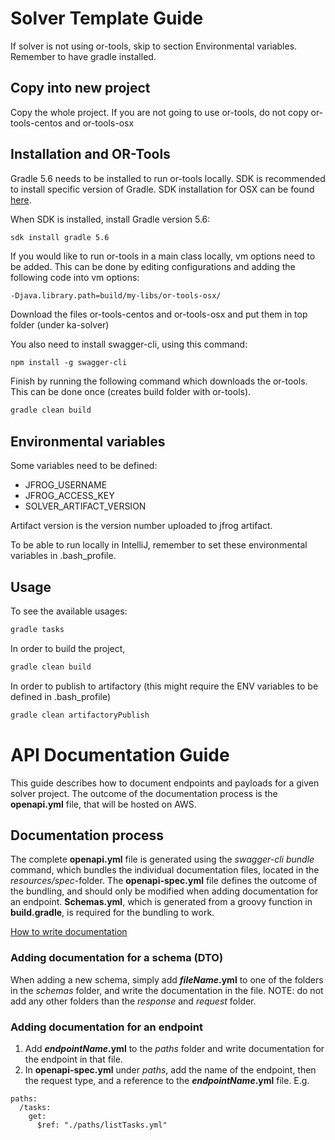 # Solver Template Guide 

If solver is not using or-tools, skip to section Environmental variables. Remember to have gradle installed.

## Copy into new project

Copy the whole project. If you are not going to use or-tools, do not copy or-tools-centos and or-tools-osx

## Installation and OR-Tools

Gradle 5.6 needs to be installed to run or-tools locally. SDK is recommended to install specific version of Gradle. SDK installation for OSX can be found [here](https://sdkman.io/install). 

When SDK is installed, install Gradle version 5.6:

```bash
sdk install gradle 5.6
```

If you would like to run or-tools in a main class locally, vm options need to be added. This can be done by editing configurations and adding the following code into vm options: 

```
-Djava.library.path=build/my-libs/or-tools-osx/
```

Download the files or-tools-centos and or-tools-osx and put them in top folder (under ka-solver)

You also need to install swagger-cli, using this command:

```
npm install -g swagger-cli
```

Finish by running the following command which downloads the or-tools. This can be done once (creates build folder with or-tools).

```bash
gradle clean build
``` 

## Environmental variables

Some variables need to be defined:

* JFROG_USERNAME
* JFROG_ACCESS_KEY
* SOLVER_ARTIFACT_VERSION

Artifact version is the version number uploaded to jfrog artifact.

To be able to run locally in IntelliJ, remember to set these environmental variables in .bash_profile.

## Usage

To see the available usages:

```bash
gradle tasks
```

In order to build the project, 

```bash
gradle clean build
``` 

In order to publish to artifactory (this might require the ENV variables to be defined in .bash_profile)

```bash
gradle clean artifactoryPublish
``` 
# API Documentation Guide
This guide describes how to document endpoints and payloads for a given solver project. 
The outcome of the documentation process is the **openapi.yml** file, that will be hosted on AWS.

## Documentation process

The complete **openapi.yml** file is generated using the *swagger-cli bundle* command, which bundles the individual documentation files, located in the *resources/spec*-folder. 
The **openapi-spec.yml** file defines the outcome of the bundling, and should only be modified when adding documentation for an endpoint.
**Schemas.yml**, which is generated from a groovy function in **build.gradle**, is required for the bundling to work.


[How to write documentation](https://swagger.io/specification/)

### Adding documentation for a schema (DTO)
When adding a new schema, simply add **_fileName_.yml** to one of the folders in the *schemas* folder, and write the documentation in the file. 
NOTE: do not add any other folders than the _response_ and _request_ folder. 

### Adding documentation for an endpoint
1. Add **_endpointName_.yml** to the *paths* folder and write documentation for the endpoint in that file.
2. In **openapi-spec.yml** under *paths*, add the name of the endpoint, then the request type, and a reference to the **_endpointName_.yml** file. E.g. 
```
paths:
  /tasks:
    get:
      $ref: "./paths/listTasks.yml"
```

